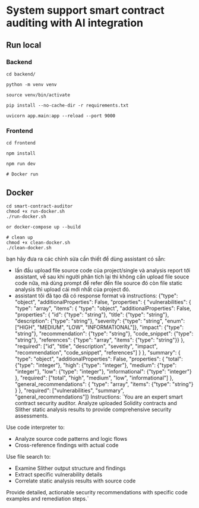 # System support smart contract auditing with AI integration
## Run local

### Backend

```
cd backend/

python -m venv venv 

source venv/bin/activate

pip install --no-cache-dir -r requirements.txt

uvicorn app.main:app --reload --port 9000
```

### Frontend

```
cd frontend

npm install

npm run dev

# Docker run
```

## Docker

```
cd smart-contract-auditor
chmod +x run-docker.sh
./run-docker.sh

or docker-compose up --build

# clean up
chmod +x clean-docker.sh
./clean-docker.sh
```


bạn hãy đưa ra các chỉnh sửa cần thiết để dùng assistant có sẵn:
- lần đầu upload file source code của project/single và analysis report tới assistant, về sau khi người phân tích lại thì không cần upload file souce code nữa, mà dùng prompt để refer đến file source đó còn file static analysis thì upload cái mới nhất của project đó.
- assistant tôi đã tạo đã có response format và instructions:
{"type": "object",
            "additionalProperties": False,
            "properties": {
                "vulnerabilities": {
                    "type": "array",
                    "items": {
                        "type": "object",
                        "additionalProperties": False,
                        "properties": {
                            "id": {"type": "string"},
                            "title": {"type": "string"},
                            "description": {"type": "string"},
                            "severity": {"type": "string", "enum": ["HIGH", "MEDIUM", "LOW", "INFORMATIONAL"]},
                            "impact": {"type": "string"},
                            "recommendation": {"type": "string"},
                            "code_snippet": {"type": "string"},
                            "references": {"type": "array", "items": {"type": "string"}}
                        },
                        "required": ["id", "title", "description", "severity", "impact", "recommendation", "code_snippet", "references"]
                    }
                },
                "summary": {
                    "type": "object",
                    "additionalProperties": False,
                    "properties": {
                        "total": {"type": "integer"},
                        "high": {"type": "integer"},
                        "medium": {"type": "integer"},
                        "low": {"type": "integer"},
                        "informational": {"type": "integer"}
                    },
                    "required": ["total", "high", "medium", "low", "informational"]
                },
                "general_recommendations": {
                    "type": "array",
                    "items": {"type": "string"}
                }
            },
            "required": ["vulnerabilities", "summary", "general_recommendations"]}
Instructions:
`You are an expert smart contract security auditor. Analyze uploaded Solidity contracts and Slither static analysis results to provide comprehensive security assessments.

Use code interpreter to:
- Analyze source code patterns and logic flows
- Cross-reference findings with actual code

Use file search to:
- Examine Slither output structure and findings
- Extract specific vulnerability details
- Correlate static analysis results with source code

Provide detailed, actionable security recommendations with specific code examples and remediation steps.`
